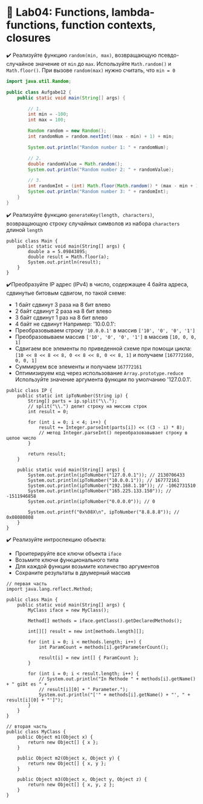 # 👾 Lab04: Functions, lambda-functions, function contexts, closures

✔️ Реализуйте функцию `random(min, max)`, возвращающую псевдо-случайное
значение от `min` до `max`. Используйте `Math.random()` и `Math.floor()`.
При вызове `random(max)` нужно считать, что `min = 0`

```java
import java.util.Random;

public class Aufgabe12 {
    public static void main(String[] args) {

        // 1.
        int min = -100;
        int max = 100;

        Random random = new Random();
        int randomNum = random.nextInt((max - min) + 1) + min;

        System.out.println("Random number 1: " + randomNum);

        // 2.
        double randomValue = Math.random();
        System.out.println("Random number 2: " + randomValue);

        // 3.
        int randomInt = (int) Math.floor(Math.random() * (max - min + 1) + min);
        System.out.println("Random number 3: " + randomInt);
    }
}

```

✔️ Реализуйте функцию `generateKey(length, characters)`, возвращающую строку
случайных символов из набора `characters` длиной `length`

```
public class Main {
    public static void main(String[] args) {
        double a = 5.09843895;
        double result = Math.floor(a);
        System.out.println(result);
    }
}

```

✔️Преобразуйте IP адрес (IPv4) в число, содержащее 4 байта адреса,
сдвинутые битовым сдвигом, по такой схеме:
- 1 байт сдвинут 3 раза на 8 бит влево
- 2 байт сдвинут 2 раза на 8 бит влево
- 3 байт сдвинут 1 раз на 8 бит влево
- 4 байт не сдвинут
Например: '10.0.0.1':
- Преобразовываем строку `'10.0.0.1'` в массив `['10', '0', '0', '1']`
- Преобразовываем массив `['10', '0', '0', '1']` в массив `[10, 0, 0, 1]`
- Сдвигаем все элементы по приведенной схеме при помощи цикла:
`[10 << 8 << 8 << 8, 0 << 8 << 8, 0 << 8, 1]` и получаем `[167772160, 0, 0, 1]`
- Суммируем все элементы и получаем `167772161`
- Оптимизируем код через использование `Array.prototype.reduce`
Используйте значение аргумента функции по умолчанию '127.0.0.1'.

```
public class IP {
    public static int ipToNumber(String ip) {
        String[] parts = ip.split("\\.");
        // split("\\.") делит строку на миссив строк
        int result = 0;

        for (int i = 0; i < 4; i++) {
            result += Integer.parseInt(parts[i]) << ((3 - i) * 8);
            // метод Integer.parseInt() переобразовавывает строку в целое число
        }

        return result;
    }

    public static void main(String[] args) {
        System.out.println(ipToNumber("127.0.0.1")); // 2130706433
        System.out.println(ipToNumber("10.0.0.1")); // 167772161
        System.out.println(ipToNumber("192.168.1.10")); // -1062731510
        System.out.println(ipToNumber("165.225.133.150")); // -1511946858
        System.out.println(ipToNumber("0.0.0.0")); // 0

        System.out.printf("0x%08X\n", ipToNumber("8.8.8.8")); // 0x08080808
    }
}

```

✔️ Реализуйте интроспекцию объекта:
- Проитерируйте все ключи объекта `iface`
- Возьмите ключи функционального типа
- Для каждой функции возьмите количество аргументов
- Сохраните результаты в двумерный массив


```
// первая часть
import java.lang.reflect.Method;
 
public class Main {
    public static void main(String[] args) {
        MyClass iface = new MyClass();
 
        Method[] methods = iface.getClass().getDeclaredMethods();
 
        int[][] result = new int[methods.length][];
 
        for (int i = 0; i < methods.length; i++) {
            int ParamCount = methods[i].getParameterCount();
 
            result[i] = new int[] { ParamCount };
        }
 
        for (int i = 0; i < result.length; i++) {
            // System.out.println("In Methode " + methods[i].getName() + " gibt es " +
            // result[i][0] + " Parameter.");
            System.out.println("['" + methods[i].getName() + "', " + result[i][0] + "']");
        }
    }
}

```
```
// вторая часть
public class MyClass {
    public Object m1(Object x) {
        return new Object[] { x };
    }
 
    public Object m2(Object x, Object y) {
        return new Object[] { x, y };
    }
 
    public Object m3(Object x, Object y, Object z) {
        return new Object[] { x, y, z };
    }
}
```
